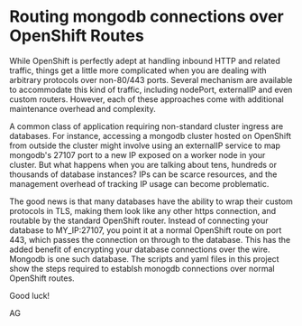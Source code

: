 Routing mongodb connections over OpenShift Routes
================================

While OpenShift is perfectly adept at handling inbound HTTP and
related traffic, things get a little more complicated when you are
dealing with arbitrary protocols over non-80/443 ports.  Several
mechanism are available to accommodate this kind of traffic, including
nodePort, externalIP and even custom routers.  However, each of these
approaches come with additional maintenance overhead and complexity.

A common class of application requiring non-standard cluster ingress
are databases.  For instance, accessing a mongodb cluster hosted on
OpenShift from outside the cluster might involve using an externalIP
service to map mongodb's 27107 port to a new IP exposed on a worker
node in your cluster.  But what happens when you are talking about
tens, hundreds or thousands of database instances?  IPs can be scarce
resources, and the management overhead of tracking IP usage can become
problematic.

The good news is that many databases have the ability to wrap their
custom protocols in TLS, making them look like any other https
connection, and routable by the standard OpenShift router.  Instead of
connecting your database to MY_IP:27107, you point it at a normal
OpenShift route on port 443, which passes the connection on through to
the database.  This has the added benefit of encrypting your database
connections over the wire.  Mongodb is one such database.  The scripts
and yaml files in this project show the steps required to establsh
monogdb connections over normal OpenShift routes.

Good luck!

AG
